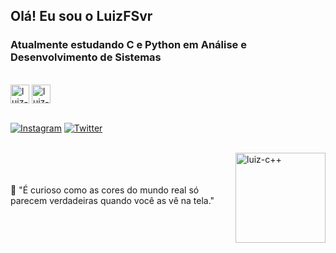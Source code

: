 ## Olá! Eu sou o LuizFSvr 
### Atualmente estudando C e Python em Análise e Desenvolvimento de Sistemas
<div style="display: inline_block"><br>
            <img align="center" alt="luiz-c" height="30" width"40" src="https://cdn.jsdelivr.net/gh/devicons/devicon/icons/c/c-original.svg" />
            <img align="center" alt="luiz-py" height="30" width"40" src="https://cdn.jsdelivr.net/gh/devicons/devicon/icons/python/python-original.svg" />
</div><br>

[![Instagram](https://img.shields.io/badge/Instagram-E4405F?style=for-the-badge&logo=instagram&logoColor=white)](https://www.instagram.com/luizfsvr/)
[![Twitter](https://img.shields.io/badge/Twitter-1DA1F2?style=for-the-badge&logo=twitter&logoColor=white)](https://twitter.com/LuizFSvr)<br><br>

<div>
            <img align="right" alt="luiz-c++" height="144" width"32" src="https://media3.giphy.com/media/l3vR85PnGsBwu1PFK/giphy.gif?cid=ecf05e47vljfk7og741q5sqtkqifi60tv45p85tr9xx8avml&rid=giphy.gif&ct=g" />
</div><br><br><br>
💬 "É curioso como as cores do mundo real só parecem verdadeiras quando você as vê na tela."

